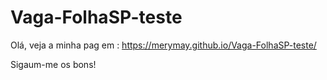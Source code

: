 # Vaga-FolhaSP-teste

Olá, veja a minha pag em : https://merymay.github.io/Vaga-FolhaSP-teste/

Sigaum-me os bons!
